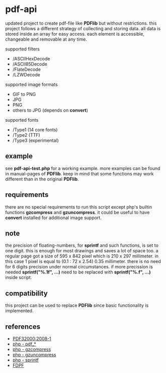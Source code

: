 # pdf-api

updated project to create pdf-file like **PDFlib** but without restrictions.
this project follows a different strategy of collecting and storing data.
all data is stored inside an array for easy access.
each element is accessible, changeable and removable at any time.

supported filters
* /ASCIIHexDecode
* /ASCII85Decode
* /FlateDecode
* /LZWDecode

supported image formats
* GIF to PNG
* JPG
* PNG
* others to JPG (depends on **convert**)

supported fonts
* /Type1 (14 core fonts)
* /Type2 (TTF)
* /Type3 (experimental)

## example ##

see **pdf-api-test.php** for a working example.
more examples can be found in manual-pages of **PDFlib**.
keep in mind that some functions may work different than in the original **PDFlib**.

## requirements ##

there are no special requirements to run this script except php's builtin functions **gzcompress** and **gzuncompress**.
it could be useful to have **convert** installed for additional image support.

## note ##

the precision of floating-numbers, for **sprintf** and such functions, is set to one digit.
this is enough for most drawings and saves a lot of space too.
a regular page got a size of 595 x 842 pixel which is 210 x 297 millimeter.
in this case 1 pixel is equal to (0.1 : 72 x 2.54) 0.35 millimeter.
there is no need for 6 digits precision under normal circumstances.
if more precission is needed **sprintf("%.1f", ...)** need to be replaced with **sprintf("%.f", ...)** inside script.

## compatibility ##

this project can be used to replace **PDFlib** since basic functionality is implemented.

## references ##

* [PDF32000:2008-1](https://www.adobe.com/content/dam/acom/en/devnet/pdf/pdfs/PDF32000_2008.pdf)
* [php - pdf_\*](https://www.php.net/manual/en/ref.pdf.php)
* [php - gzcompress](https://www.php.net/manual/en/function.gzcompress.php)
* [php - gzuncompress](https://www.php.net/manual/en/function.gzuncompress.php)
* [php - sprintf](https://www.php.net/manual/en/function.sprintf.php)
* [FDPF](http://www.fpdf.org/)

